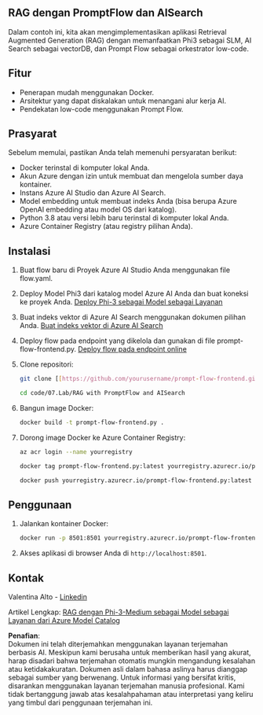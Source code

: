 ## RAG dengan PromptFlow dan AISearch

Dalam contoh ini, kita akan mengimplementasikan aplikasi Retrieval Augmented Generation (RAG) dengan memanfaatkan Phi3 sebagai SLM, AI Search sebagai vectorDB, dan Prompt Flow sebagai orkestrator low-code.

## Fitur

- Penerapan mudah menggunakan Docker.
- Arsitektur yang dapat diskalakan untuk menangani alur kerja AI.
- Pendekatan low-code menggunakan Prompt Flow.

## Prasyarat

Sebelum memulai, pastikan Anda telah memenuhi persyaratan berikut:

- Docker terinstal di komputer lokal Anda.
- Akun Azure dengan izin untuk membuat dan mengelola sumber daya kontainer.
- Instans Azure AI Studio dan Azure AI Search.
- Model embedding untuk membuat indeks Anda (bisa berupa Azure OpenAI embedding atau model OS dari katalog).
- Python 3.8 atau versi lebih baru terinstal di komputer lokal Anda.
- Azure Container Registry (atau registry pilihan Anda).

## Instalasi

1. Buat flow baru di Proyek Azure AI Studio Anda menggunakan file flow.yaml.
2. Deploy Model Phi3 dari katalog model Azure AI Anda dan buat koneksi ke proyek Anda. [Deploy Phi-3 sebagai Model sebagai Layanan](https://learn.microsoft.com/azure/machine-learning/how-to-deploy-models-phi-3?view=azureml-api-2&tabs=phi-3-mini)
3. Buat indeks vektor di Azure AI Search menggunakan dokumen pilihan Anda. [Buat indeks vektor di Azure AI Search](https://learn.microsoft.com/azure/search/search-how-to-create-search-index?tabs=portal)
4. Deploy flow pada endpoint yang dikelola dan gunakan di file prompt-flow-frontend.py. [Deploy flow pada endpoint online](https://learn.microsoft.com/azure/ai-studio/how-to/flow-deploy)
5. Clone repositori:

    ```sh
    git clone [[https://github.com/yourusername/prompt-flow-frontend.git](https://github.com/microsoft/Phi-3CookBook.git)](https://github.com/microsoft/Phi-3CookBook.git)
    
    cd code/07.Lab/RAG with PromptFlow and AISearch
    ```

6. Bangun image Docker:

    ```sh
    docker build -t prompt-flow-frontend.py .
    ```

7. Dorong image Docker ke Azure Container Registry:

    ```sh
    az acr login --name yourregistry
    
    docker tag prompt-flow-frontend.py:latest yourregistry.azurecr.io/prompt-flow-frontend.py:latest
    
    docker push yourregistry.azurecr.io/prompt-flow-frontend.py:latest
    ```

## Penggunaan

1. Jalankan kontainer Docker:

    ```sh
    docker run -p 8501:8501 yourregistry.azurecr.io/prompt-flow-frontend.py:latest
    ```

2. Akses aplikasi di browser Anda di `http://localhost:8501`.

## Kontak

Valentina Alto - [Linkedin](https://www.linkedin.com/in/valentina-alto-6a0590148/)

Artikel Lengkap: [RAG dengan Phi-3-Medium sebagai Model sebagai Layanan dari Azure Model Catalog](https://medium.com/@valentinaalto/rag-with-phi-3-medium-as-a-model-as-a-service-from-azure-model-catalog-62e1411948f3)

**Penafian**:  
Dokumen ini telah diterjemahkan menggunakan layanan terjemahan berbasis AI. Meskipun kami berusaha untuk memberikan hasil yang akurat, harap disadari bahwa terjemahan otomatis mungkin mengandung kesalahan atau ketidakakuratan. Dokumen asli dalam bahasa aslinya harus dianggap sebagai sumber yang berwenang. Untuk informasi yang bersifat kritis, disarankan menggunakan layanan terjemahan manusia profesional. Kami tidak bertanggung jawab atas kesalahpahaman atau interpretasi yang keliru yang timbul dari penggunaan terjemahan ini.